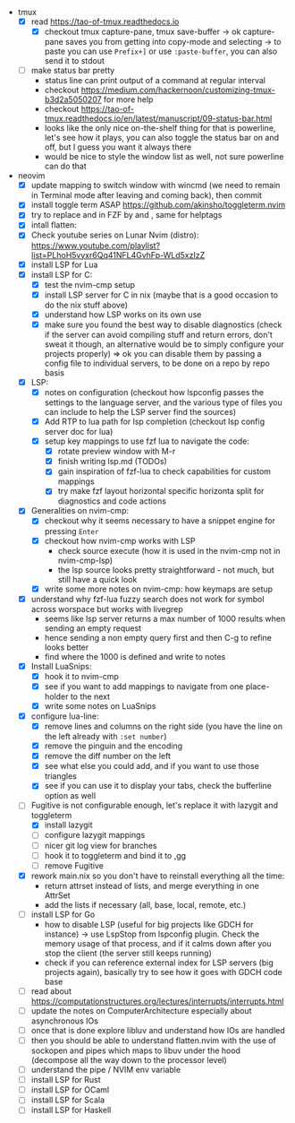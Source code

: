 - tmux
  - [X] read https://tao-of-tmux.readthedocs.io
    - [X] checkout tmux capture-pane, tmux save-buffer
      -> ok capture-pane saves you from getting into copy-mode and selecting
      -> to paste you can use `Prefix+]` or use `:paste-buffer`, you can also send it to stdout
  - [ ] make status bar pretty
    - status line can print output of a command at regular interval
    - checkout https://medium.com/hackernoon/customizing-tmux-b3d2a5050207 for more help
    - checkout https://tao-of-tmux.readthedocs.io/en/latest/manuscript/09-status-bar.html
    - looks like the only nice on-the-shelf thing for that is powerline, let's see how it plays, you can also toggle the status bar on and off, but I guess you want it always there
    - would be nice to style the window list as well, not sure powerline can do that

- neovim
  - [X] update mapping to switch window with wincmd (we need to remain in Terminal mode after leaving and coming back), then commit
  - [X] install toggle term ASAP https://github.com/akinsho/toggleterm.nvim
  - [X] try to replace <C-s> and <C-v> in FZF by <M-s> and <M-v>, same for helptags
  - [X] intall flatten:
  - [X] Check youtube series on Lunar Nvim (distro): https://www.youtube.com/playlist?list=PLhoH5vyxr6Qq41NFL4GvhFp-WLd5xzIzZ
  - [X] install LSP for Lua
  - [X] install LSP for C:
    - [X] test the nvim-cmp setup
    - [X] install LSP server for C in nix (maybe that is a good occasion to do the nix stuff above)
    - [X] understand how LSP works on its own use
    - [X] make sure you found the best way to disable diagnostics (check if the server can avoid compiling stuff and return errors, don't sweat it though, an alternative would be to simply configure your projects properly)
      => ok you can disable them by passing a config file to individual servers, to be done on a repo by repo basis
  - [X] LSP:
    - [X] notes on configuration (checkout how lspconfig passes the settings to the language server, and the various type of files you can include to help the LSP server find the sources)
    - [X] Add RTP to lua path for lsp completion (checkout lsp config server doc for lua)
    - [X] setup key mappings to use fzf lua to navigate the code:
      - [X] rotate preview window with M-r
      - [X] finish writing lsp.md (TODOs)
      - [X] gain inspiration of fzf-lua to check capabilities for custom mappings
      - [X] try make fzf layout horizontal specific horizonta split for diagnostics and code actions
  - [X] Generalities on nvim-cmp:
    - [X] checkout why it seems necessary to have a snippet engine for pressing `Enter`
    - [X] checkout how nvim-cmp works with LSP
      - check source execute (how it is used in the nvim-cmp not in nvim-cmp-lsp)
      - the lsp source looks pretty straightforward - not much, but still have a quick look
    - [X] write some more notes on nvim-cmp: how keymaps are setup
  - [X] understand why fzf-lua fuzzy search does not work for symbol across worspace but works with livegrep
    - seems like lsp server returns a max number of 1000 results when sending an empty request
    - hence sending a non empty query first and then C-g to refine looks better
    - find where the 1000 is defined and write to notes
  - [X] Install LuaSnips:
    - [X] hook it to nvim-cmp
    - [X] see if you want to add mappings to navigate from one place-holder to the next
    - [X] write some notes on LuaSnips
  - [X] configure lua-line:
    - [X] remove lines and columns on the right side (you have the line on the left already with `:set number`)
    - [X] remove the pinguin and the encoding
    - [X] remove the diff number on the left
    - [X] see what else you could add, and if you want to use those triangles
    - [X] see if you can use it to display your tabs, check the bufferline option as well
  - [ ] Fugitive is not configurable enough, let's replace it with lazygit and toggleterm
    - [X] install lazygit
    - [ ] configure lazygit mappings
    - [ ] nicer git log view for branches
    - [ ] hook it to toggleterm and bind it to ,gg
    - [ ] remove Fugitive
  - [X] rework main.nix so you don't have to reinstall everything all the time:
    - return attrset instead of lists, and merge everything in one AttrSet
    - add the lists if necessary (all, base, local, remote, etc.)
  - [ ] install LSP for Go
    - how to disable LSP (useful for big projects like GDCH for instance) -> use LspStop from lspconfig plugin. Check the memory usage of that process, and if it calms down after you stop the client (the server still keeps running)
    - check if you can reference external index for LSP servers (big projects again), basically try to see how it goes with GDCH code base
  - [ ] read about https://computationstructures.org/lectures/interrupts/interrupts.html
  - [ ] update the notes on ComputerArchitecture especially about asynchronous IOs
  - [ ] once that is done explore libluv and understand how IOs are handled
  - [ ] then you should be able to understand flatten.nvim with the use of sockopen and pipes which maps to libuv under the hood (decompose all the way down to the processor level)
  - [ ] understand the pipe / NVIM env variable
  - [ ] install LSP for Rust
  - [ ] install LSP for OCaml
  - [ ] install LSP for Scala
  - [ ] install LSP for Haskell
